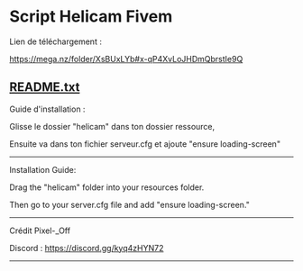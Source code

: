 # Script Helicam Fivem
Lien de téléchargement :

https://mega.nz/folder/XsBUxLYb#x-qP4XvLoJHDmQbrstIe9Q

[README.txt](https://github.com/user-attachments/files/21806677/README.txt)
--------------------------------------------------------------------------------
Guide d'installation : 

Glisse le dossier "helicam" dans ton dossier ressource,

Ensuite va dans ton fichier serveur.cfg et ajoute "ensure loading-screen"



--------------------------------------------------------------------------------
Installation Guide:

Drag the "helicam" folder into your resources folder.

Then go to your server.cfg file and add "ensure loading-screen."

--------------------------------------------------------------------------------

Crédit Pixel-_Off

Discord : https://discord.gg/kyq4zHYN72

--------------------------------------------------------------------------------
